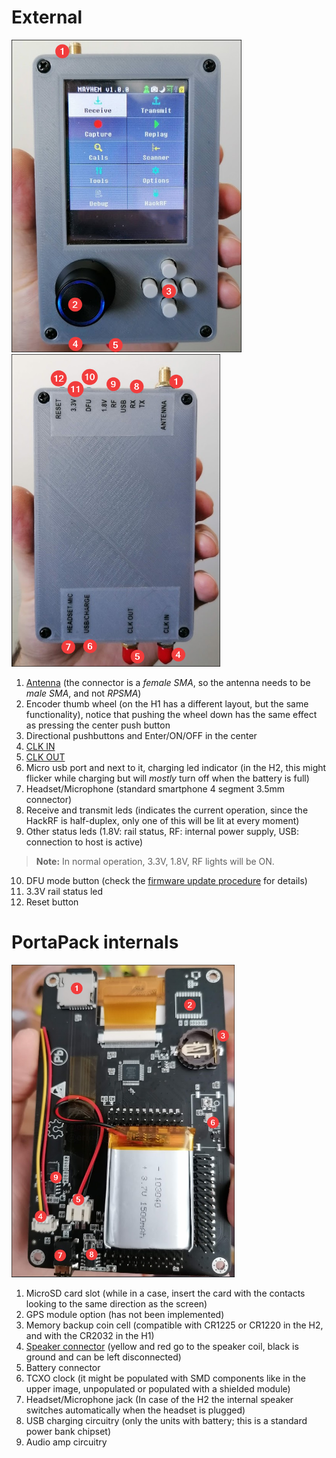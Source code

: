 # External

<img src="img/hw_overview_h2_front.png" height="500"> <img src="img/hw_overview_h2_back.png" height="500">

1. [Antenna](https://github.com/eried/portapack-mayhem/wiki/Antennas#types-of-antenna) (the connector is a _female SMA_, so the antenna needs to be _male SMA_, and not _RPSMA_)
2. Encoder thumb wheel (on the H1 has a different layout, but the same functionality), notice that pushing the wheel down has the same effect as pressing the center push button
3. Directional pushbuttons and Enter/ON/OFF in the center
4. [CLK IN](https://github.com/mossmann/hackrf/wiki/HackRF-One#external-clock-interface-clkin-and-clkout)
5. [CLK OUT](https://github.com/mossmann/hackrf/wiki/HackRF-One#external-clock-interface-clkin-and-clkout)
6. Micro usb port and next to it, charging led indicator (in the H2, this might flicker while charging but will _mostly_ turn off when the battery is full)
7. Headset/Microphone (standard smartphone 4 segment 3.5mm connector)
8. Receive and transmit leds (indicates the current operation, since the HackRF is half-duplex, only one of this will be lit at every moment)
9. Other status leds (1.8V: rail status, RF: internal power supply, USB: connection to host is active)

> **Note:** In normal operation, 3.3V, 1.8V, RF lights will be ON. 

10. DFU mode button (check the [firmware update procedure](Update-firmware#dfu) for details)
11. 3.3V rail status led
12. Reset button

# PortaPack internals

<img src="img/hw_overview_h2_inside.png" height="500">

1. MicroSD card slot (while in a case, insert the card with the contacts looking to the same direction as the screen)
2. GPS module option (has not been implemented)
3. Memory backup coin cell (compatible with CR1225 or CR1220 in the H2, and with the CR2032 in the H1)
4. [Speaker connector](H2-Enclosure#speaker) (yellow and red go to the speaker coil, black is ground and can be left disconnected)
5. Battery connector
6. TCXO clock (it might be populated with SMD components like in the upper image, unpopulated or populated with a shielded module)
7. Headset/Microphone jack (In case of the H2 the internal speaker switches automatically when the headset is plugged)
8. USB charging circuitry (only the units with battery; this is a standard power bank chipset)
9. Audio amp circuitry